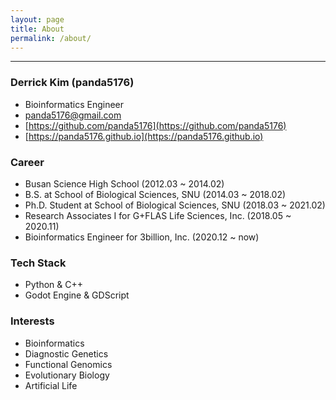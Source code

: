 ```yaml
---
layout: page
title: About
permalink: /about/
---
```


---

### Derrick Kim (panda5176)
- Bioinformatics Engineer
- panda5176@gmail.com
- [https://github.com/panda5176](https://github.com/panda5176)
- [https://panda5176.github.io](https://panda5176.github.io)

### Career
- Busan Science High School (2012.03 ~ 2014.02)
- B.S. at School of Biological Sciences, SNU (2014.03 ~ 2018.02)
- Ph.D. Student at School of Biological Sciences, SNU (2018.03 ~ 2021.02)
- Research Associates I for G+FLAS Life Sciences, Inc. (2018.05 ~ 2020.11)
- Bioinformatics Engineer for 3billion, Inc. (2020.12 ~ now)

### Tech Stack
- Python & C++
- Godot Engine & GDScript

### Interests
- Bioinformatics
- Diagnostic Genetics
- Functional Genomics
- Evolutionary Biology
- Artificial Life
